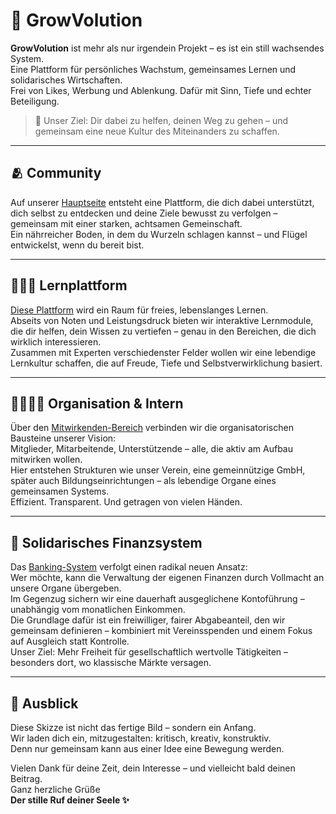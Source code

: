 # 🌱 GrowVolution

**GrowVolution** ist mehr als nur irgendein Projekt – es ist ein still wachsendes System.  
Eine Plattform für persönliches Wachstum, gemeinsames Lernen und solidarisches Wirtschaften.  
Frei von Likes, Werbung und Ablenkung. Dafür mit Sinn, Tiefe und echter Beteiligung.

> 🧭 Unser Ziel: Dir dabei zu helfen, deinen Weg zu gehen – und gemeinsam eine neue Kultur des Miteinanders zu schaffen.  

---

## 🫂 Community

Auf unserer [Hauptseite](https://growvolution.org/) entsteht eine Plattform, die dich dabei unterstützt, dich selbst zu entdecken und deine Ziele bewusst zu verfolgen – gemeinsam mit einer starken, achtsamen Gemeinschaft.  
Ein nährreicher Boden, in dem du Wurzeln schlagen kannst – und Flügel entwickelst, wenn du bereit bist.

---

## 🧑🏼‍🏫 Lernplattform

[Diese Plattform](https://learning.growvolution.org/) wird ein Raum für freies, lebenslanges Lernen.  
Abseits von Noten und Leistungsdruck bieten wir interaktive Lernmodule, die dir helfen, dein Wissen zu vertiefen – genau in den Bereichen, die dich wirklich interessieren.  
Zusammen mit Experten verschiedenster Felder wollen wir eine lebendige Lernkultur schaffen, die auf Freude, Tiefe und Selbstverwirklichung basiert.

---

## 🫱🏻‍🫲🏼 Organisation & Intern

Über den [Mitwirkenden-Bereich](https://people.growvolution.org/) verbinden wir die organisatorischen Bausteine unserer Vision:  
Mitglieder, Mitarbeitende, Unterstützende – alle, die aktiv am Aufbau mitwirken wollen.  
Hier entstehen Strukturen wie unser Verein, eine gemeinnützige GmbH, später auch Bildungseinrichtungen – als lebendige Organe eines gemeinsamen Systems.  
Effizient. Transparent. Und getragen von vielen Händen.

---

## 🏦 Solidarisches Finanzsystem

Das [Banking-System](https://banking.growvolution.org/) verfolgt einen radikal neuen Ansatz:  
Wer möchte, kann die Verwaltung der eigenen Finanzen durch Vollmacht an unsere Organe übergeben.  
Im Gegenzug sichern wir eine dauerhaft ausgeglichene Kontoführung – unabhängig vom monatlichen Einkommen.  
Die Grundlage dafür ist ein freiwilliger, fairer Abgabeanteil, den wir gemeinsam definieren – kombiniert mit Vereinsspenden und einem Fokus auf Ausgleich statt Kontrolle.  
Unser Ziel: Mehr Freiheit für gesellschaftlich wertvolle Tätigkeiten – besonders dort, wo klassische Märkte versagen.

---

## 📌 Ausblick

Diese Skizze ist nicht das fertige Bild – sondern ein Anfang.  
Wir laden dich ein, mitzugestalten: kritisch, kreativ, konstruktiv.  
Denn nur gemeinsam kann aus einer Idee eine Bewegung werden.

Vielen Dank für deine Zeit, dein Interesse – und vielleicht bald deinen Beitrag.  
Ganz herzliche Grüße  
**Der stille Ruf deiner Seele ✨**
